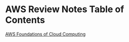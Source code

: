 # AWS Review Notes Table of Contents

[AWS Foundations of Cloud Computing](https://github.com/pslucas0212/AWS-Foundation-of-Cloud-Computing)

